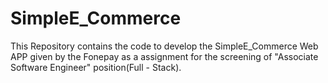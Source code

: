 # SimpleE_Commerce
This Repository contains the code to develop the  SimpleE_Commerce Web APP given by the Fonepay as a assignment for the screening of "Associate Software Engineer" position(Full - Stack).

